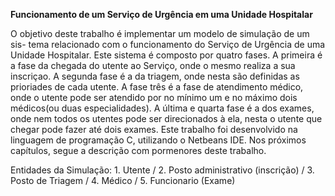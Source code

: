<b> Funcionamento de um Serviço de Urgência em uma Unidade Hospitalar </b>

O objetivo deste trabalho é implementar um modelo de simulação de um sis- tema relacionado com o funcionamento do Serviço de Urgência de uma Unidade Hospitalar. Este sistema é composto por quatro fases. A primeira é a fase da chegada do utente ao Serviço, onde o mesmo realiza a sua inscriçao. A segunda fase é a da triagem, onde nesta são definidas as prioriades de cada utente. A fase três é a fase de atendimento médico, onde o utente pode ser atendido por no mínimo um e no máximo dois médicos(ou duas especialidades). A última e quarta fase é a dos exames, onde nem todos os utentes pode ser direcionados à ela, nesta o utente que chegar pode fazer até dois exames. Este trabalho foi desenvolvido na linguagem de programação C, utilizando o Netbeans IDE. Nos próximos capítulos, segue a descrição com pormenores deste trabalho.

Entidades da Simulação: 1. Utente / 2. Posto administrativo (inscrição) / 3. Posto de Triagem / 4. Médico / 5. Funcionario (Exame)
